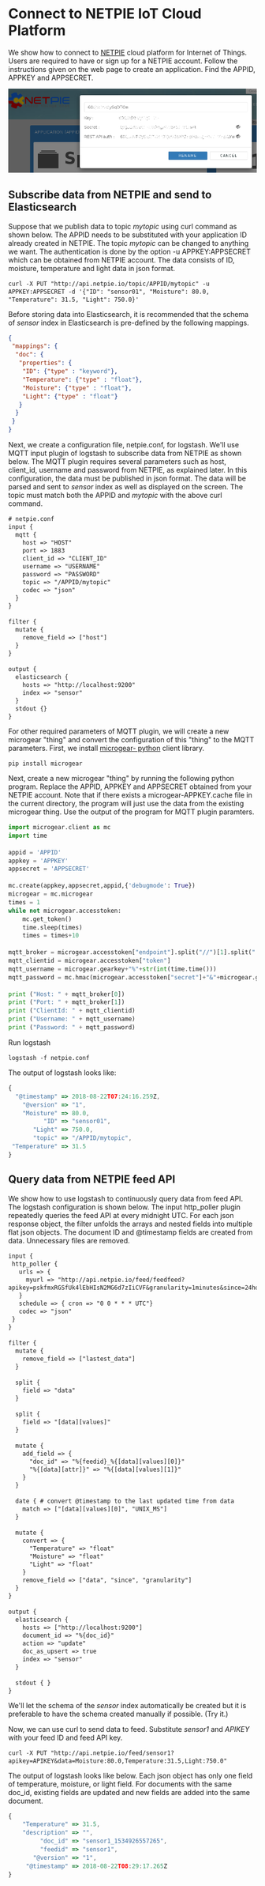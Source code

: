 # Connect to NETPIE IoT Cloud Platform
We show how to connect to [NETPIE](https://netpie.io/) cloud platform for Internet of Things. Users are required to have or sign up for a NETPIE account. Follow the instructions given on the web page to create an application. Find the APPID, APPKEY and APPSECRET.

<img src="netpie_appkey.png">

## Subscribe data from NETPIE and send to Elasticsearch
Suppose that we publish data to topic _mytopic_ using curl command as shown below. The APPID needs to be substituted with your application ID already created in NETPIE. The topic _mytopic_ can be changed to anything we want. The authentication is done by the option -u APPKEY:APPSECRET which can be obtained from NETPIE account. The data consists of ID, moisture, temperature and light data in json format.

```shell
curl -X PUT "http://api.netpie.io/topic/APPID/mytopic" -u APPKEY:APPSECRET -d '{"ID": "sensor01", "Moisture": 80.0, "Temperature": 31.5, "Light": 750.0}'
```

Before storing data into Elasticsearch, it is recommended that the schema of _sensor_ index in Elasticsearch is pre-defined by the following mappings.

```json
{
 "mappings": {
  "doc": {
   "properties": {
    "ID": {"type" : "keyword"},
    "Temperature": {"type" : "float"},
    "Moisture": {"type" : "float"},
    "Light": {"type" : "float"}
   }
  }
 }
}
```
Next, we create a configuration file, netpie.conf, for logstash.
We'll use MQTT input plugin of logstash to subscribe data from NETPIE as shown below. The MQTT plugin requires several parameters such as host, client_id, username and password from NETPIE, as explained later. In this configuration, the data must be published in json format. The data will be parsed and sent to _sensor_ index as well as displayed on the screen. The topic must match both the APPID and _mytopic_ with the above curl command.

```shell
# netpie.conf
input {
  mqtt {
    host => "HOST"
    port => 1883
    client_id => "CLIENT_ID"
    username => "USERNAME"
    password => "PASSWORD"
    topic => "/APPID/mytopic"
    codec => "json"
  }
}

filter {
  mutate {
    remove_field => ["host"]
  }
}

output {
  elasticsearch {
    hosts => "http://localhost:9200"
    index => "sensor"
  }
  stdout {}
}
```

For other required parameters of MQTT plugin, we will create a new microgear "thing" and convert the configuration of this "thing" to the MQTT parameters. First, we install [microgear- python](https://github.com/netpieio/microgear-python) client library.

```shell
pip install microgear
```

Next, create a new microgear "thing" by running the following python program. Replace the APPID, APPKEY and APPSECRET obtained from your NETPIE account. Note that if there exists a  microgear-APPKEY.cache file in the current directory, the program will just use the data from the existing microgear thing. Use the output of the program for MQTT plugin paramters.

```python
import microgear.client as mc
import time

appid = 'APPID'
appkey = 'APPKEY'
appsecret = 'APPSECRET'

mc.create(appkey,appsecret,appid,{'debugmode': True})
microgear = mc.microgear
times = 1
while not microgear.accesstoken:
    mc.get_token()
    time.sleep(times)
    times = times+10

mqtt_broker = microgear.accesstoken["endpoint"].split("//")[1].split(":")
mqtt_clientid = microgear.accesstoken["token"]
mqtt_username = microgear.gearkey+"%"+str(int(time.time()))
mqtt_password = mc.hmac(microgear.accesstoken["secret"]+"&"+microgear.gearsecret,microgear.accesstoken["token"]+"%"+mqtt_username)

print ("Host: " + mqtt_broker[0])
print ("Port: " + mqtt_broker[1])
print ("ClientId: " + mqtt_clientid)
print ("Username: " + mqtt_username)
print ("Password: " + mqtt_password)
```

Run logstash

```shell
logstash -f netpie.conf
```

The output of logstash looks like:
```javascript
{
  "@timestamp" => 2018-08-22T07:24:16.259Z,
    "@version" => "1",
    "Moisture" => 80.0,
          "ID" => "sensor01",
       "Light" => 750.0,
       "topic" => "/APPID/mytopic",
 "Temperature" => 31.5
}
```

## Query data from NETPIE feed API
We show how to use logstash to continuously query data from feed API. The logstash configuration is shown below. The input http_poller plugin repeatedly queries the feed API at every midnight UTC. For each  json response object, the filter unfolds the arrays and nested fields into multiple flat json objects. The document ID and @timestamp fields are created from data. Unnecessary files are removed.

```shell
input {
 http_poller {
   urls => {
     myurl => "http://api.netpie.io/feed/feedfeed?apikey=pskfmxRGSfUk4lEbHIsN2MG6d7zIiCVF&granularity=1minutes&since=24hours"
   }
   schedule => { cron => "0 0 * * * UTC"}
   codec => "json"
 }
}

filter {
  mutate {
    remove_field => ["lastest_data"]
  }

  split {
    field => "data"
  }

  split {
    field => "[data][values]"
  }

  mutate {
    add_field => {
      "doc_id" => "%{feedid}_%{[data][values][0]}"
      "%{[data][attr]}" => "%{[data][values][1]}"
    }
  }

  date { # convert @timestamp to the last updated time from data
    match => ["[data][values][0]", "UNIX_MS"]
  }

  mutate {
    convert => {
      "Temperature" => "float"
      "Moisture" => "float"
      "Light" => "float"
    }
    remove_field => ["data", "since", "granularity"]
  }
}

output {
  elasticsearch {
    hosts => ["http://localhost:9200"]
    document_id => "%{doc_id}"
    action => "update"
    doc_as_upsert => true
    index => "sensor"
  }

  stdout { }
}
```
We'll let the schema of the _sensor_ index automatically be created but it is preferable to have the schema created manually if possible. (Try it.)

Now, we can use curl to send data to feed. Substitute _sensor1_ and _APIKEY_ with your feed ID and feed API key.

```shell
curl -X PUT "http://api.netpie.io/feed/sensor1?apikey=APIKEY&data=Moisture:80.0,Temperature:31.5,Light:750.0"
```

The output of logstash looks like below. Each json object has only one field of temperature, moisture, or light field. For documents with the same doc_id, existing fields are updated and new fields are added into the same document.

```javascript
{
    "Temperature" => 31.5,
    "description" => "",
         "doc_id" => "sensor1_1534926557265",
         "feedid" => "sensor1",
       "@version" => "1",
     "@timestamp" => 2018-08-22T08:29:17.265Z
}
```
